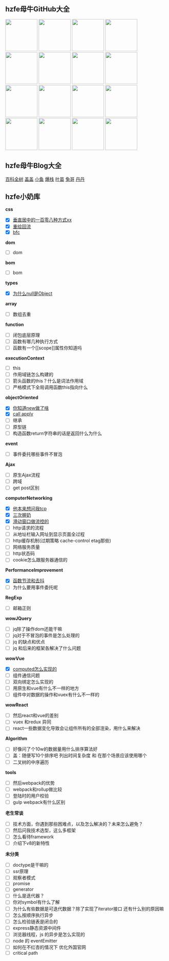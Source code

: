 ## hzfe母牛GitHub大全
<a href="https://github.com/LLawlight"><img src="https://avatars0.githubusercontent.com/u/17525377?v=4&s=400" width="100" height="100" /></a>
<a href="https://github.com/Yiiu"><img src="https://avatars3.githubusercontent.com/u/7876498?v=4&s=400" width="100" height="100" /></a>
<a href="https://github.com/merrynode"><img src="https://avatars1.githubusercontent.com/u/14918579?v=4&s=400" width="100" height="100" /></a>
<a href="https://github.com/volvo18a"><img src="https://avatars2.githubusercontent.com/u/19522954?v=4&s=400" width="100" height="100" /></a>
<a href="https://github.com/hellodigua"><img src="https://avatars1.githubusercontent.com/u/9943164?v=4&s=400" width="100" height="100" /></a>
<a href="https://github.com/Daryl-L"><img src="https://avatars0.githubusercontent.com/u/5457564?v=4&s=400" width="100" height="100" /></a>
<a href="https://github.com/icemirror"><img src="https://avatars2.githubusercontent.com/u/14882452?v=4&s=400" width="100" height="100" /></a>
<a href="https://github.com/xyxiao001"><img src="https://avatars3.githubusercontent.com/u/15681693?v=4&s=400" width="100" height="100" /></a>
<a href="https://github.com/xiaokk06"><img src="https://avatars2.githubusercontent.com/u/12165373?v=4&s=400" width="100" height="100" /></a>
<a href="https://github.com/yinmazuo"><img src="https://avatars1.githubusercontent.com/u/9531951?v=4&s=400" width="100" height="100" /></a>
<a href="https://github.com/Reusjs"><img src="https://avatars3.githubusercontent.com/u/19499958?v=4&s=400" width="100" height="100" /></a>
<a href="https://github.com/Akiq2016"><img src="https://avatars2.githubusercontent.com/u/17002181?v=4&s=400" width="100" height="100" /></a>
<a href="https://github.com/gongpeione"><img src="https://avatars3.githubusercontent.com/u/3984824?v=4&s=400" width="100" height="100" /></a>
<a href="https://github.com/NightCatSama"><img src="https://avatars0.githubusercontent.com/u/13888962?v=4&s=400" width="100" height="100" /></a>
<a href="https://github.com/Taomiaoer"><img src="https://avatars3.githubusercontent.com/u/17794232?v=4&s=400" width="100" height="100" /></a>
<a href="https://github.com/uztg"><img src="https://avatars1.githubusercontent.com/u/17242380?v=4&s=400" width="100" height="100" /></a>

## hzfe母牛Blog大全

[百科全树](https://code.geeku.net/)
[盖盖](https://blog.xyxiao.cn/)
[小鱼](https://blog.wanan.me/)
[爆栈](https://is.daryl.moe/)
[叶苗](https://nightcat.win/)
[兔哥](http://noder.club/)
[丹丹](http://www.funnycoder.cn)

## hzfe小奶库

**css**
- [x] [垂直居中的一百零八种方式xx](https://github.com/Akiq2016/hzfe-questions-and-answers/blob/master/css/verticalAlign.md)
- [x] [重绘回流](https://github.com/Akiq2016/hzfe-questions-and-answers/blob/master/css/reflow_repain.md)
- [x] [bfc](https://github.com/Akiq2016/hzfe-questions-and-answers/blob/master/css/cssBFC.md)

**dom**
- [ ] dom

**bom**
- [ ] bom

**types**
- [x] [为什么null是Object](https://github.com/Akiq2016/hzfe-questions-and-answers/blob/master/types/null.md)

**array**
- [ ] 数组去重

**function**
- [ ] 闭包底层原理
- [ ] 函数有哪几种执行方式
- [ ] 函数有一个[[scope]]属性你知道吗

**executionContext**
- [ ] this
- [ ] 作用域链怎么构建的
- [ ] 箭头函数的this？什么是词法作用域
- [ ] 严格模式下全局调用函数this指向什么

**objectOriented**
- [x] [你知道new做了啥](https://github.com/Akiq2016/hzfe-questions-and-answers/blob/master/objectOriented/new.md)
- [x] [call apply](https://github.com/Akiq2016/hzfe-questions-and-answers/blob/master/objectOriented/call_apply.md)
- [ ] 继承
- [ ] 原型链
- [ ] 构造函数return字符串的话是返回什么为什么

**event**
- [ ] 事件委托哪些事件不冒泡

**Ajax**
- [ ] 原生Ajax流程
- [ ] 跨域
- [ ] get post区别

**computerNetworking**
- [x] [他本来想问我tcp](https://github.com/Akiq2016/hzfe-questions-and-answers/blob/master/computerNetworking/answers.md#传输层有个厉害协议叫tcp惹)
- [x] [三次握奶](https://github.com/Akiq2016/hzfe-questions-and-answers/blob/master/computerNetworking/answers.md#传输层有个厉害协议叫tcp惹)
- [x] [滑动窗口做流控的](https://github.com/Akiq2016/hzfe-questions-and-answers/blob/master/computerNetworking/answers.md#传输层有个厉害协议叫tcp惹)
- [ ] http请求的流程
- [ ] 从地址栏输入网址到显示页面全过程
- [ ] http缓存机制(过期策略 cache-control etag那些)
- [ ] 网络服务质量
- [ ] http状态码
- [ ] cookie怎么跟服务器通信的

**PerformanceImprovement**
- [x] [函数节流和去抖](https://github.com/Akiq2016/hzfe-questions-and-answers/blob/master/PerformanceImprovement/throttle_debounce.md)
- [ ] 为什么要用事件委托呢

**RegExp**
- [ ] 邮箱正则

**wowJQuery**
- [ ] jq除了操作dom还能干嘛
- [ ] jq对于不冒泡的事件是怎么处理的
- [ ] jq 的缺点和优点
- [ ] jq 和后来的框架各解决了什么问题

**wowVue**
- [x] [computed怎么实现的](https://github.com/Akiq2016/hzfe-questions-and-answers/blob/master/wowVue/computed.md)
- [ ] 组件通信问题
- [ ] 双向绑定怎么实现的
- [ ] 用原生和vue有什么不一样的地方
- [ ] 组件中对数据的操作和vuex有什么不一样的

**wowReact**
- [ ] 然后react和vue的差别
- [ ] vuex 和redux 异同
- [ ] react一些数据变化导致会让组件所有的全部渲染，用什么来解决

**Algorithm**
- [ ] 好像问了个10w的数据量用什么排序算法好
- [ ] 盖：随便写10个排序吧 列出时间复杂度 和 在那个场景应该使用哪个
- [ ] 二叉树的中序遍历

**tools**
- [ ] 然后webpack的优势
- [ ] webpack和rollup做比较
- [ ] 登陆时的用户校验
- [ ] gulp webpack有什么区别

**老生常谈**
- [ ] 技术方面，你遇到那些困难点，以及怎么解决的？未来怎么避免？
- [ ] 然后问我技术选型，这么多框架
- [ ] 怎么看待framework
- [ ] 介绍下v8的新特性

**未分类**
- [ ] doctype是干嘛的
- [ ] ssr原理
- [ ] 观察者模式
- [ ] promise
- [ ] generator
- [ ] 什么是迭代器？
- [ ] 你对symbol有什么了解
- [ ] 为什么有些数据是可迭代数据？除了实现了iterator接口 还有什么别的原因嘛
- [ ] 怎么按顺序执行异步
- [ ] 怎么检验链表是闭合的
- [ ] express静态资源中间件
- [ ] 浏览器线程，js 的异步是怎么实现的
- [ ] node 的 eventEmitter
- [ ] 如何在不红杏的情况下 优化外国官网
- [ ] critical path
